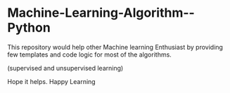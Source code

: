 # Machine-Learning-Algorithm--Python

This repository would help other Machine learning Enthusiast by providing few templates and code logic for most of the algorithms.   

(supervised and unsupervised learning)

Hope it helps. Happy Learning





